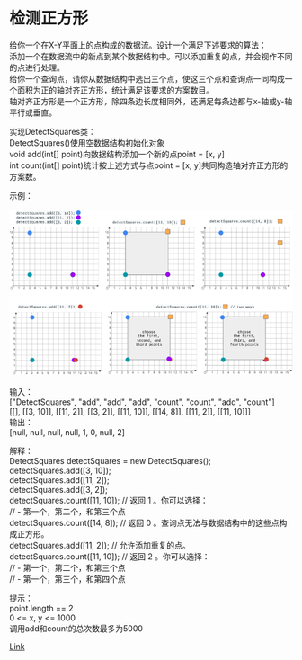 <h1>检测正方形</h1>

给你一个在X-Y平面上的点构成的数据流。设计一个满足下述要求的算法：</br>
添加一个在数据流中的新点到某个数据结构中。可以添加重复的点，并会视作不同的点进行处理。</br>
给你一个查询点，请你从数据结构中选出三个点，使这三个点和查询点一同构成一个面积为正的轴对齐正方形，统计满足该要求的方案数目。</br>
轴对齐正方形是一个正方形，除四条边长度相同外，还满足每条边都与x-轴或y-轴平行或垂直。</br>

实现DetectSquares类：</br>
DetectSquares()使用空数据结构初始化对象</br>
void add(int[] point)向数据结构添加一个新的点point = [x, y]</br>
int count(int[] point)统计按上述方式与点point = [x, y]共同构造轴对齐正方形的方案数。</br>

示例：</br>
</br>![](./image/1.png)</br></br>
输入：</br>
["DetectSquares", "add", "add", "add", "count", "count", "add", "count"]</br>
[[], [[3, 10]], [[11, 2]], [[3, 2]], [[11, 10]], [[14, 8]], [[11, 2]], [[11, 10]]]</br>
输出：</br>
[null, null, null, null, 1, 0, null, 2]</br>

解释：</br>
DetectSquares detectSquares = new DetectSquares();</br>
detectSquares.add([3, 10]);</br>
detectSquares.add([11, 2]);</br>
detectSquares.add([3, 2]);</br>
detectSquares.count([11, 10]); // 返回 1 。你可以选择：</br>
//   - 第一个，第二个，和第三个点</br>
detectSquares.count([14, 8]);  // 返回 0 。查询点无法与数据结构中的这些点构成正方形。</br>
detectSquares.add([11, 2]);    // 允许添加重复的点。</br>
detectSquares.count([11, 10]); // 返回 2 。你可以选择：</br>
//   - 第一个，第二个，和第三个点</br>
//   - 第一个，第三个，和第四个点</br>

提示：</br>
point.length == 2</br>
0 <= x, y <= 1000</br>
调用add和count的总次数最多为5000</br>

[Link](https://leetcode-cn.com/problems/detect-squares/)